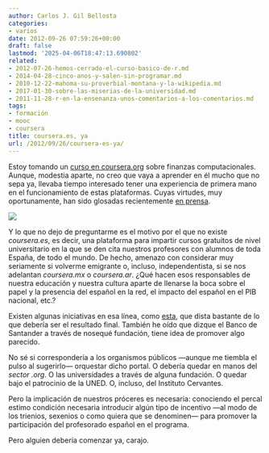 ```yaml
---
author: Carlos J. Gil Bellosta
categories:
- varios
date: 2012-09-26 07:59:26+00:00
draft: false
lastmod: '2025-04-06T18:47:13.690802'
related:
- 2012-07-26-hemos-cerrado-el-curso-basico-de-r.md
- 2014-04-28-cinco-anos-y-salen-sin-programar.md
- 2010-12-22-mahoma-su-proverbial-montana-y-la-wikipedia.md
- 2017-01-30-sobre-las-miserias-de-la-universidad.md
- 2011-11-28-r-en-la-ensenanza-unos-comentarios-a-los-comentarios.md
tags:
- formación
- mooc
- coursera
title: coursera.es, ya
url: /2012/09/26/coursera-es-ya/
---
```


Estoy tomando un [curso en coursera.org](https://class.coursera.org/compfinance-2012-001/auth/welcome?type=logout&visiting=%2Fcompfinance-2012-001%2Fclass%2Findex) sobre finanzas computacionales. Aunque, modestia aparte, no creo que vaya a aprender en él mucho que no sepa ya, llevaba tiempo interesado tener una experiencia de primera mano en el funcionamiento de estas plataformas. Cuyas virtudes, muy oportunamente, han sido glosadas recientemente [en prensa](http://economia.elpais.com/economia/2012/09/21/actualidad/1348225294_720111.html).

[![](/wp-uploads/2012/09/coursera.jpg)
](/wp-uploads/2012/09/coursera.jpg)


Y lo que no dejo de preguntarme es el motivo por el que no existe _coursera.es_, es decir, una plataforma para impartir cursos gratuitos de nivel universitario en la que se den cita nuestros profesores con alumnos de toda España, de todo el mundo. De hecho, amenazo con considerar muy seriamente si  volverme emigrante o, incluso, independentista, si se nos adelantan _coursera.mx_ o _coursera.ar_. ¿Qué hacen esos responsables de nuestra educación y nuestra cultura aparte de llenarse la boca sobre el papel y la presencia del español en la red, el impacto del español en el PIB nacional, etc.?

Existen algunas iniciativas en esa línea, como [esta](http://labs.iebschool.com/proyectos/), que dista bastante de lo que debería ser el resultado final. También he oído que dizque el Banco de Santander a través de nosequé fundación, tiene idea de promover algo parecido.

No sé si correspondería a los organismos públicos —aunque me tiembla el pulso al sugerirlo— orquestar dicho portal. O debería quedar en manos del _sector .org_. O las universidades a través de alguna fundación. O quedar bajo el patrocinio de la UNED. O, incluso, del Instituto Cervantes.

Pero la implicación de nuestros próceres es necesaria: conociendo el percal estimo condición necesaria introducir algún tipo de incentivo —al modo de los trienios, sexenios o como quiera que se denominen— para promover la participación del profesorado español en el programa.

Pero alguien debería comenzar ya, carajo.